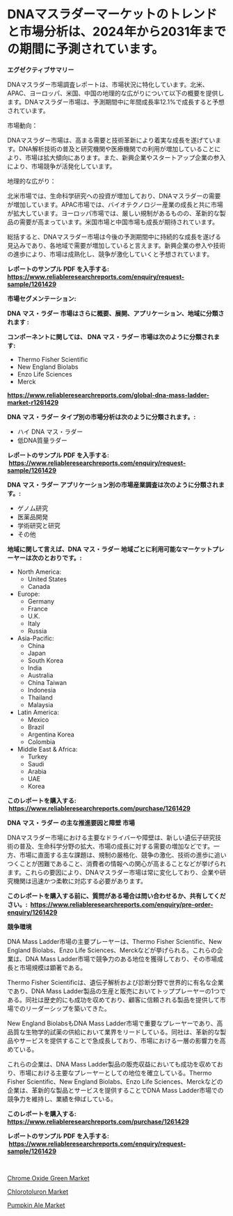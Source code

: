 <p><h1>DNAマスラダーマーケットのトレンドと市場分析は、2024年から2031年までの期間に予測されています。</h1></p><p><strong>エグゼクティブサマリー</strong></p>
<p><p>DNAマスラダー市場調査レポートは、市場状況に特化しています。北米、APAC、ヨーロッパ、米国、中国の地理的な広がりについて以下の概要を提供します。DNAマスラダー市場は、予測期間中に年間成長率12.1%で成長すると予想されています。</p><p>市場動向：</p><p>DNAマスラダー市場は、高まる需要と技術革新により着実な成長を遂げています。DNA解析技術の普及と研究機関や医療機関での利用が増加していることにより、市場は拡大傾向にあります。また、新興企業やスタートアップ企業の参入により、市場競争が活発化しています。</p><p>地理的な広がり：</p><p>北米市場では、生命科学研究への投資が増加しており、DNAマスラダーの需要が増加しています。APAC市場では、バイオテクノロジー産業の成長と共に市場が拡大しています。ヨーロッパ市場では、厳しい規制があるものの、革新的な製品の需要が高まっています。米国市場と中国市場も成長が期待されています。</p><p>総括すると、DNAマスラダー市場は今後の予測期間中に持続的な成長を遂げる見込みであり、各地域で需要が増加していると言えます。新興企業の参入や技術の進歩により、市場は成熟化し、競争が激化していくと予想されています。</p></p>
<p><strong>レポートのサンプル PDF を入手する: <a href="https://www.reliableresearchreports.com/enquiry/request-sample/1261429">https://www.reliableresearchreports.com/enquiry/request-sample/1261429</a></strong></p>
<p><strong>市場セグメンテーション:</strong></p>
<p><strong> DNA マス・ラダー 市場はさらに概要、展開、アプリケーション、地域に分類されます :</strong></p>
<p><strong>コンポーネントに関しては、 DNA マス・ラダー 市場は次のように分類されます: &nbsp;</strong></p>
<p><ul><li>Thermo Fisher Scientific</li><li>New England Biolabs</li><li>Enzo Life Sciences</li><li>Merck</li></ul></p>
<p><strong><a href="https://www.reliableresearchreports.com/global-dna-mass-ladder-market-r1261429">https://www.reliableresearchreports.com/global-dna-mass-ladder-market-r1261429</a></strong></p>
<p><strong> DNA マス・ラダー タイプ別の市場分析は次のように分類されます。:</strong></p>
<p><ul><li>ハイ DNA マス・ラダー</li><li>低DNA質量ラダー</li></ul></p>
<p><strong>レポートのサンプル PDF を入手する: &nbsp;<a href="https://www.reliableresearchreports.com/enquiry/request-sample/1261429">https://www.reliableresearchreports.com/enquiry/request-sample/1261429</a></strong></p>
<p><strong> DNA マス・ラダー アプリケーション別の市場産業調査は次のように分類されます。:</strong></p>
<p><ul><li>ゲノム研究</li><li>医薬品開発</li><li>学術研究と研究</li><li>その他</li></ul></p>
<p><strong>地域に関して言えば、DNA マス・ラダー 地域ごとに利用可能なマーケットプレーヤーは次のとおりです。:</strong></p>
<p><ul>
    <li>
        North America:
        <ul>
            <li>United States</li>
            <li>Canada</li>
        </ul>
    </li>
    <li>
        Europe:
        <ul>
            <li>Germany</li>
            <li>France</li>
            <li>U.K.</li>
            <li>Italy</li>
            <li>Russia</li>
        </ul>
    </li>
    <li>
        Asia-Pacific:
        <ul>
            <li>China</li>
            <li>Japan</li>
            <li>South Korea</li>
            <li>India</li>
            <li>Australia</li>
            <li>China Taiwan</li>
            <li>Indonesia</li>
            <li>Thailand</li>
            <li>Malaysia</li>
        </ul>
    </li>
    <li>
        Latin America:
        <ul>
            <li>Mexico</li>
            <li>Brazil</li>
            <li>Argentina Korea</li>
            <li>Colombia</li>
        </ul>
    </li>
    <li>
        Middle East & Africa:
        <ul>
            <li>Turkey</li>
            <li>Saudi</li>
            <li>Arabia</li>
            <li>UAE</li>
            <li>Korea</li>
        </ul>
    </li>
    </ul></p>
<p><strong>このレポートを購入する: &nbsp;<a href="https://www.reliableresearchreports.com/purchase/1261429">https://www.reliableresearchreports.com/purchase/1261429</a></strong></p>
<p><strong>DNA マス・ラダー の主な推進要因と障壁 市場</strong></p>
<p><p>DNAマスラダー市場における主要なドライバーや障壁は、新しい遺伝子研究技術の普及、生命科学分野の拡大、市場の成長に対する需要の増加などです。一方、市場に直面する主な課題は、規制の厳格化、競争の激化、技術の進歩に追いつくことが困難であること、消費者の情報への関心が高まることなどが挙げられます。これらの要因により、DNAマスラダー市場は常に変化しており、企業や研究機関は迅速かつ柔軟に対応する必要があります。</p></p>
<p><strong>このレポートを購入する前に、質問がある場合は問い合わせるか、共有してください。:&nbsp; <a href="https://www.reliableresearchreports.com/enquiry/pre-order-enquiry/1261429">https://www.reliableresearchreports.com/enquiry/pre-order-enquiry/1261429</a></strong></p>
<p><strong>競争環境</strong></p>
<p><p>DNA Mass Ladder市場の主要プレーヤーは、Thermo Fisher Scientific、New England Biolabs、Enzo Life Sciences、Merckなどが挙げられる。これらの企業は、DNA Mass Ladder市場で競争力のある地位を獲得しており、その市場成長と市場規模は顕著である。</p><p>Thermo Fisher Scientificは、遺伝子解析および診断分野で世界的に有名な企業であり、DNA Mass Ladder製品の生産と販売においてトッププレーヤーの1つである。同社は歴史的にも成功を収めており、顧客に信頼される製品を提供して市場でのリーダーシップを築いてきた。</p><p>New England BiolabsもDNA Mass Ladder市場で重要なプレーヤーであり、高品質な生物学的試薬の供給において業界をリードしている。同社は、革新的な製品やサービスを提供することで急成長しており、市場における一層の影響力を高めている。</p><p>これらの企業は、DNA Mass Ladder製品の販売収益においても成功を収めており、市場における主要なプレーヤーとしての地位を確立している。Thermo Fisher Scientific、New England Biolabs、Enzo Life Sciences、Merckなどの企業は、革新的な製品とサービスを提供することでDNA Mass Ladder市場での競争力を維持し、業績を伸ばしている。</p></p>
<p><strong>このレポートを購入する: &nbsp; <a href="https://www.reliableresearchreports.com/purchase/1261429">https://www.reliableresearchreports.com/purchase/1261429</a></strong></p>
<p><strong>レポートのサンプル PDF を入手する: &nbsp;<a href="https://www.reliableresearchreports.com/enquiry/request-sample/1261429">https://www.reliableresearchreports.com/enquiry/request-sample/1261429</a></strong><strong></strong></p>
<p>&nbsp;</p>
<p><p><a href="https://five-trouble-98a.notion.site/Chrome-Oxide-Green-Market-Size-Market-Share-and-Global-Market-Analysis-Report-2024-2031-2090aa821f6a4655936dc1a584f16899">Chrome Oxide Green Market</a></p><p><a href="https://ivy-potential-64b.notion.site/Global-Chlorotoluron-Market-by-Types-Applications-and-Major-Players-with-Regional-Growth-Rate-Ana-a15fa6c3bbde4184b831ab14193b97e9">Chlorotoluron Market</a></p><p><a href="https://github.com/CliffMedina6/Market-Research-Report-List-4/blob/main/pumpkin-ale-market.md">Pumpkin Ale Market</a></p></p>